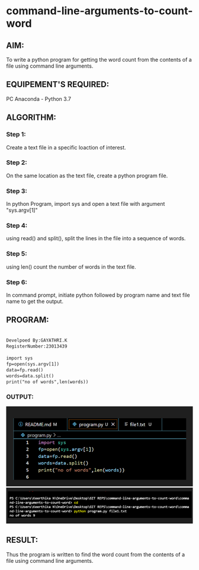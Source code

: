 # command-line-arguments-to-count-word
## AIM:
To write a python program for getting the word count from the contents of a file using command line arguments.
## EQUIPEMENT'S REQUIRED: 
PC
Anaconda - Python 3.7
## ALGORITHM: 
### Step 1:
Create a text file in a specific loaction of interest.
### Step 2: 
On the same location as the text file, create a python program file.
### Step 3: 
In python Program, import sys and open a text file with argument "sys.argv[1]"
### Step 4:  
 using read() and split(), split the lines in the file into a sequence of words.
### Step 5: 
using len() count the number of words in the text file.
### Step 6: 
In command prompt, initiate python followed by program name and text file name to get the output.
## PROGRAM:
``````

Develpoed By:GAYATHRI.K
RegisterNumber:23013439

import sys
fp=open(sys.argv[1])
data=fp.read()
words=data.split()
print("no of words",len(words))
``````


### OUTPUT:
![Alt text](<Screenshot 2023-12-29 205646.png>)
![Alt text](<Screenshot 2023-12-29 205709.png>)


## RESULT:
Thus the program is written to find the word count from the contents of a file using command line arguments.
